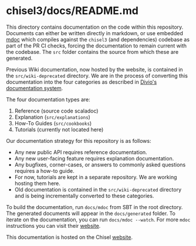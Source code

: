 # chisel3/docs/README.md

This directory contains documentation on the code within this repository.
Documents can either be written directly in markdown, or
use embedded [mdoc](https://scalameta.org/mdoc/)
which compiles against the `chisel3` (and dependencies) codebase
as part of the PR CI checks,
forcing the documentation to remain current with the codebase.
The `src` folder contains the source from which these are generated.

Previous Wiki documentation, now hosted by the website, is contained in the `src/wiki-deprecated` directory.
We are in the process of converting this documentation into the four categories as described in
[Divio's documentation system](https://documentation.divio.com/).

The four documentation types are:
 1. Reference (source code scaladoc)
 1. Explanation (`src/explanations`)
 1. How-To Guides (`src/cookbooks`)
 1. Tutorials (currently not located here)

Our documentation strategy for this repository is as follows:
 * Any new public API requires reference documentation.
 * Any new user-facing feature requires explanation documentation.
 * Any bugfixes, corner-cases, or answers to commonly asked questions requires a how-to guide.
 * For now, tutorials are kept in a separate repository. We are working hosting them here.
 * Old documentation is contained in the `src/wiki-deprecated` directory and is being incrementally converted to these
 categories.

To build the documentation, run `docs/mdoc` from SBT in the root directory. The generated documents
will appear in the `docs/generated` folder. To iterate on the documentation, you can run `docs/mdoc --watch`. For
more `mdoc` instructions you can visit their [website](https://scalameta.org/mdoc/).

This documentation is hosted on the Chisel [website](https://www.chisel-lang.org).
